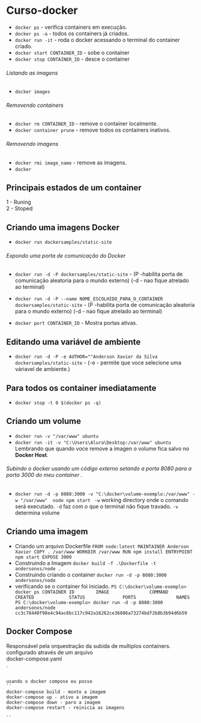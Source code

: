 # Curso-docker
* ``docker ps`` - verifica containers em execução.
* ``docker ps -a`` - todos os containers já criados.
* ``docker run -it`` - roda o docker acessando o terminal do container criado.
* ``docker start CONTAINER_ID`` - sobe o container
* ``docker stop CONTAINER_ID`` - desce o container
###### Listando as imagens
* ``docker images``
###### Removendo containers
* ``docker rm CONTAINER_ID`` - remove o container localmente.
* ``docker container prune`` - remove todos os containers inativos.
###### Removendo imagens
* ``docker rmi image_name`` - remove as imagens.
* ``docker`` 
## Principais estados de um container
1 - Runing<br>
2 - Stoped

## Criando uma imagens Docker
* ``docker run dockersamples/static-site``

###### Expondo uma porta de comunicação do Docker
* ``docker run -d -P dockersamples/static-site`` - (P -habilita porta de comunicação aleatoria para o mundo externo) (-d - nao fique atrelado ao terminal) 

* ``docker run -d -P --name NOME_ESCOLHIDO_PARA_O_CONTAINER dockersamples/static-site`` - (P -habilita porta de comunicação aleatoria para o mundo externo) (-d - nao fique atrelado ao terminal) 

* ``docker port CONTAINER_ID`` - Mostra portas ativas.

## Editando uma variável de ambiente 
* ``docker run -d -P -e AUTHOR=""Anderson Xavier da Silva dockersamples/static-site`` - (-e - permite que voce selecione uma váriavel de ambiente.) 

## Para todos os container imediatamente
* ``docker stop -t 0 $(docker ps -q)`` 

## Criando um volume
* ``docker run -v "/var/www" ubuntu`` 
* ``docker run -it -v "C:\Users\Alura\Desktop:/var/www" ubuntu`` 
Lembrando que quando voce remove a imagen o volume fica salvo no <b>Docker Host</b>.
###### Subindo o docker usando um código externo setando a porta 8080 para a porta 3000 do meu container .
* ``docker run -d -p 8080:3000 -v "C:\docker\volume-exemplo:/var/www" -w "/var/www"  node npm start ``
``-w`` working directory onde o comando será executado.
``-d`` faz com o que o terminal não fique travado.
``-v`` determina volume

## Criando uma imagem
- Criando um arquivo Dockerfile
``FROM node:latest
MAINTAINER Anderson Xavier
COPY . /var/www
WORKDIR /var/www
RUN npm install
ENTRYPOINT npm start
EXPOSE 3000``
- Construindo a Imagem
``docker build -f .\Dockerfile -t andersonxs/node .``
- Construindo criando o container
``docker run -d -p 8080:3000 andersonxs/node``
- verificando se o container foi iniciado.
``PS C:\docker\volume-exemplo> docker ps
CONTAINER ID        IMAGE               COMMAND             CREATED             STATUS              PORTS               NAMES
PS C:\docker\volume-exemplo> docker run -d -p 8080:3000 andersonxs/node
cc3c78440f98e4c94ac6bc117c942a16262ce36886a73274bdf2b8b3b94d6b59``

## Docker Compose
Responsável pela orquestração da subida de multiplos containers. configurado através de um arquivo <br>docker-compose.yaml<br>.
````

usando o docker compose eu posso 
``
docker-compose build - monto a imagem
docker-compose up - ativo a imagem
docker-compose down - paro a imagem
docker-compose restart - reinicia as imagens

``
